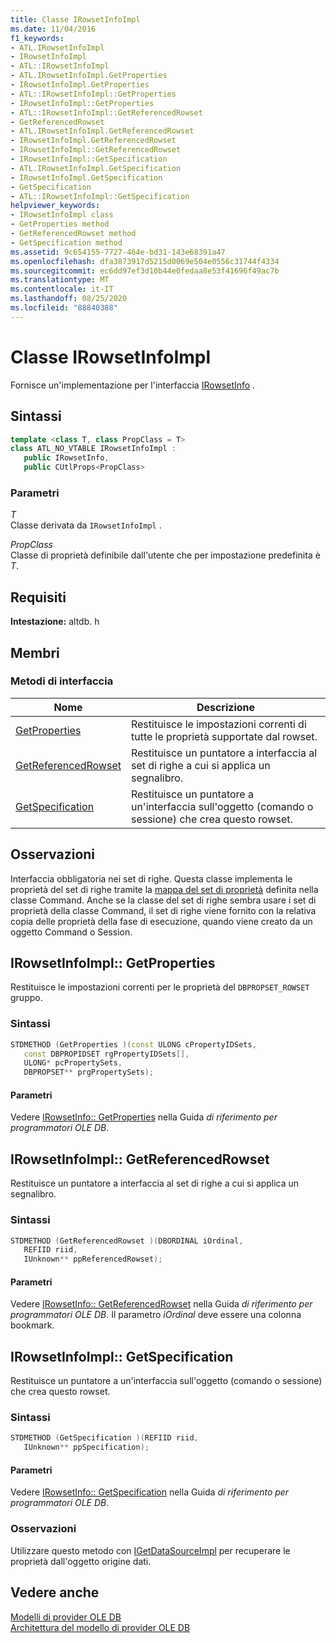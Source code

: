```yaml
---
title: Classe IRowsetInfoImpl
ms.date: 11/04/2016
f1_keywords:
- ATL.IRowsetInfoImpl
- IRowsetInfoImpl
- ATL::IRowsetInfoImpl
- ATL.IRowsetInfoImpl.GetProperties
- IRowsetInfoImpl.GetProperties
- ATL::IRowsetInfoImpl::GetProperties
- IRowsetInfoImpl::GetProperties
- ATL::IRowsetInfoImpl::GetReferencedRowset
- GetReferencedRowset
- ATL.IRowsetInfoImpl.GetReferencedRowset
- IRowsetInfoImpl.GetReferencedRowset
- IRowsetInfoImpl::GetReferencedRowset
- IRowsetInfoImpl::GetSpecification
- ATL.IRowsetInfoImpl.GetSpecification
- IRowsetInfoImpl.GetSpecification
- GetSpecification
- ATL::IRowsetInfoImpl::GetSpecification
helpviewer_keywords:
- IRowsetInfoImpl class
- GetProperties method
- GetReferencedRowset method
- GetSpecification method
ms.assetid: 9c654155-7727-464e-bd31-143e68391a47
ms.openlocfilehash: dfa3873917d5215d0069e504e0556c31744f4334
ms.sourcegitcommit: ec6dd97ef3d10b44e0fedaa8e53f41696f49ac7b
ms.translationtype: MT
ms.contentlocale: it-IT
ms.lasthandoff: 08/25/2020
ms.locfileid: "88840388"
---
```

# <a name="irowsetinfoimpl-class"></a>Classe IRowsetInfoImpl

Fornisce un'implementazione per l'interfaccia [IRowsetInfo](/previous-versions/windows/desktop/ms724541(v=vs.85)) .

## <a name="syntax"></a>Sintassi

```cpp
template <class T, class PropClass = T>
class ATL_NO_VTABLE IRowsetInfoImpl :
   public IRowsetInfo,
   public CUtlProps<PropClass>
```

### <a name="parameters"></a>Parametri

*T*<br/>
Classe derivata da `IRowsetInfoImpl` .

*PropClass*<br/>
Classe di proprietà definibile dall'utente che per impostazione predefinita è *T*.

## <a name="requirements"></a>Requisiti

**Intestazione:** altdb. h

## <a name="members"></a>Membri

### <a name="interface-methods"></a>Metodi di interfaccia

| Nome | Descrizione |
|-|-|
|[GetProperties](#getproperties)|Restituisce le impostazioni correnti di tutte le proprietà supportate dal rowset.|
|[GetReferencedRowset](#getreferencedrowset)|Restituisce un puntatore a interfaccia al set di righe a cui si applica un segnalibro.|
|[GetSpecification](#getspecification)|Restituisce un puntatore a un'interfaccia sull'oggetto (comando o sessione) che crea questo rowset.|

## <a name="remarks"></a>Osservazioni

Interfaccia obbligatoria nei set di righe. Questa classe implementa le proprietà del set di righe tramite la [mappa del set di proprietà](../../data/oledb/begin-propset-map.md) definita nella classe Command. Anche se la classe del set di righe sembra usare i set di proprietà della classe Command, il set di righe viene fornito con la relativa copia delle proprietà della fase di esecuzione, quando viene creato da un oggetto Command o Session.

## <a name="irowsetinfoimplgetproperties"></a><a name="getproperties"></a> IRowsetInfoImpl:: GetProperties

Restituisce le impostazioni correnti per le proprietà del `DBPROPSET_ROWSET` gruppo.

### <a name="syntax"></a>Sintassi

```cpp
STDMETHOD (GetProperties )(const ULONG cPropertyIDSets,
   const DBPROPIDSET rgPropertyIDSets[],
   ULONG* pcPropertySets,
   DBPROPSET** prgPropertySets);
```

#### <a name="parameters"></a>Parametri

Vedere [IRowsetInfo:: GetProperties](/previous-versions/windows/desktop/ms719611(v=vs.85)) nella Guida *di riferimento per programmatori OLE DB*.

## <a name="irowsetinfoimplgetreferencedrowset"></a><a name="getreferencedrowset"></a> IRowsetInfoImpl:: GetReferencedRowset

Restituisce un puntatore a interfaccia al set di righe a cui si applica un segnalibro.

### <a name="syntax"></a>Sintassi

```cpp
STDMETHOD (GetReferencedRowset )(DBORDINAL iOrdinal,
   REFIID riid,
   IUnknown** ppReferencedRowset);
```

#### <a name="parameters"></a>Parametri

Vedere [IRowsetInfo:: GetReferencedRowset](/previous-versions/windows/desktop/ms721145(v=vs.85)) nella Guida *di riferimento per programmatori OLE DB*. Il parametro *iOrdinal* deve essere una colonna bookmark.

## <a name="irowsetinfoimplgetspecification"></a><a name="getspecification"></a> IRowsetInfoImpl:: GetSpecification

Restituisce un puntatore a un'interfaccia sull'oggetto (comando o sessione) che crea questo rowset.

### <a name="syntax"></a>Sintassi

```cpp
STDMETHOD (GetSpecification )(REFIID riid,
   IUnknown** ppSpecification);
```

#### <a name="parameters"></a>Parametri

Vedere [IRowsetInfo:: GetSpecification](/previous-versions/windows/desktop/ms716746(v=vs.85)) nella Guida *di riferimento per programmatori OLE DB*.

### <a name="remarks"></a>Osservazioni

Utilizzare questo metodo con [IGetDataSourceImpl](../../data/oledb/igetdatasourceimpl-class.md) per recuperare le proprietà dall'oggetto origine dati.

## <a name="see-also"></a>Vedere anche

[Modelli di provider OLE DB](../../data/oledb/ole-db-provider-templates-cpp.md)<br/>
[Architettura del modello di provider OLE DB](../../data/oledb/ole-db-provider-template-architecture.md)
